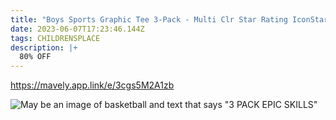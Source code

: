 ```yaml
---
title: "Boys Sports Graphic Tee 3-Pack - Multi Clr Star Rating IconStar $6.79 "
date: 2023-06-07T17:23:46.144Z
tags: CHILDRENSPLACE
description: |+
  80% OFF
---
```

https://mavely.app.link/e/3cgs5M2A1zb

<!--StartFragment-->

![May be an image of basketball and text that says "3 PACK EPIC SKILLS"](https://scontent.fixr3-4.fna.fbcdn.net/v/t39.30808-6/349051512_1063742904597602_6130794019607823916_n.jpg?stp=dst-jpg_s640x640&_nc_cat=105&ccb=1-7&_nc_sid=5cd70e&_nc_ohc=Py1GG9fn_D0AX-zYgmU&_nc_ht=scontent.fixr3-4.fna&oh=00_AfD_PtBIUPGeY25Jkhr8HvJK4T0pVGUfUo-kP5LZlNDX1Q&oe=6485CB9C)

<!--EndFragment-->